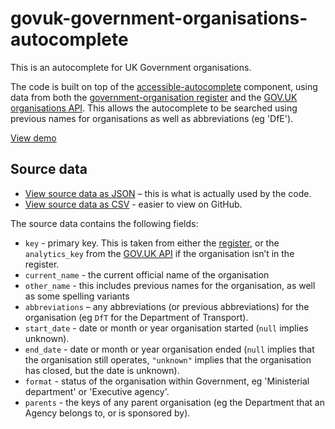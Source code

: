 # govuk-government-organisations-autocomplete

This is an autocomplete for UK Government organisations.

The code is built on top of the [accessible-autocomplete](https://github.com/alphagov/accessible-autocomplete) component, 
using data from both the [government-organisation register](https://government-organisation.register.gov.uk) and the 
[GOV.UK organisations API](https://www.gov.uk/api/organisations). This allows the autocomplete to be searched using 
previous names for organisations as well as abbreviations (eg 'DfE').

[View demo](https://frankieroberto.github.io/govuk-government-organisations-autocomplete/examples/)

## Source data

* [View source data as JSON](data.json) – this is what is actually used by the code.
* [View source data as CSV](data.csv) - easier to view on GitHub.

The source data contains the following fields:

* `key` - primary key. This is taken from either the [register](https://government-organisation.register.gov.uk), or the `analytics_key` from the [GOV.UK API](https://www.gov.uk/api/organisations) if the organisation isn’t in the register.
* `current_name` - the current official name of the organisation
* `other_name` - this includes previous names for the organisation, as well as some spelling variants
* `abbreviations` – any abbreviations (or previous abbreviations) for the organisation (eg `DfT` for the Department of Transport).
* `start_date` - date or month or year organisation started (`null` implies unknown).
* `end_date` - date or month or year organisation ended (`null` implies that the organisation still operates, `"unknown"` implies that the organisation has closed, but the date is unknown).
* `format` - status of the organisation within Government, eg 'Ministerial department' or 'Executive agency'.
* `parents` - the keys of any parent organisation (eg the Department that an Agency belongs to, or is sponsored by).
